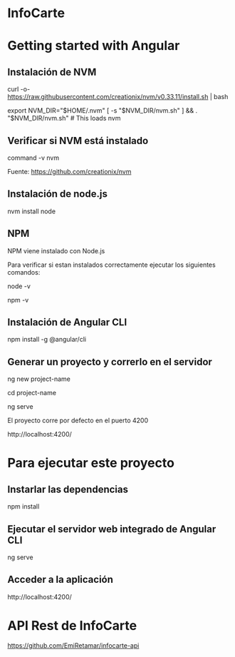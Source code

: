 # InfoCarte

# Getting started with Angular

## Instalación de NVM

curl -o- https://raw.githubusercontent.com/creationix/nvm/v0.33.11/install.sh | bash

export NVM_DIR="$HOME/.nvm"
[ -s "$NVM_DIR/nvm.sh" ] && \. "$NVM_DIR/nvm.sh" # This loads nvm

## Verificar si NVM está instalado

command -v nvm

Fuente: https://github.com/creationix/nvm

## Instalación de node.js

nvm install node

## NPM

NPM viene instalado con Node.js

Para verificar si estan instalados correctamente ejecutar los siguientes comandos:

node -v

npm -v

## Instalación de Angular CLI

npm install -g @angular/cli

## Generar un proyecto y correrlo en el servidor

ng new project-name

cd project-name

ng serve

El proyecto corre por defecto en el puerto 4200

http://localhost:4200/

# Para ejecutar este proyecto

## Instarlar las dependencias

npm install

## Ejecutar el servidor web integrado de Angular CLI

ng serve

## Acceder a la aplicación

http://localhost:4200/

# API Rest de InfoCarte

https://github.com/EmiRetamar/infocarte-api
